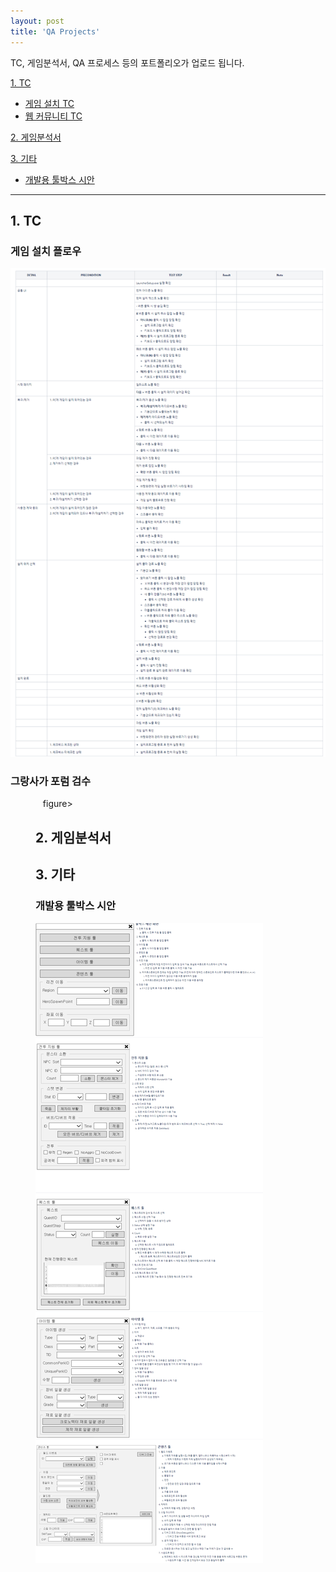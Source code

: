 ```yaml
---
layout: post
title: 'QA Projects'
---
```

TC, 게임분석서, QA 프로세스 등의 포트폴리오가 업로드 됩니다.  
  
[1. TC](#1-TC)  
  * [게임 설치 TC](#게임-설치-플로우)  
  * [웹 커뮤니티 TC](#그랑사가-포럼-검수)
  
[2. 게임분석서](#2-게임분석서)  
  
[3. 기타](#3-기타)  
  * [개발용 툴박스 시안](#개발용-툴박스-시안)  
  
  
-------------------
## 1. TC  
### 게임 설치 플로우  
![게임 설치 TC](/assets/img/projects/QA-Projects/launcherTC.png?raw=true)  
### 그랑사가 포럼 검수  
<figure class="third">
    <img src="">
    <img src="">
    <img src="">
figure>  
  
## 2. 게임분석서  

  
  
  
  
  
## 3. 기타  
### 개발용 툴박스 시안  
![툴박스 시안](/assets/img/projects/QA-Projects/toolbox.png?raw=true)  
